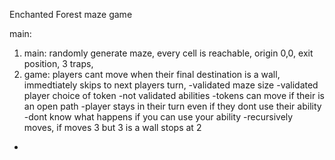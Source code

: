 Enchanted Forest maze game

main: 
1. main: randomly generate maze, every cell is reachable, origin 0,0, exit position, 
3 traps, 
2. game: players cant move when their final destination is a wall, immedtiately skips to next players turn, 
-validated maze size
-validated player choice of token
-not validated abilities
-tokens can move if their is an open path
-player stays in their turn even if they dont use their ability
-dont know what happens if you can use your ability
-recursively moves, if moves 3 but 3 is a wall stops at 2
-
